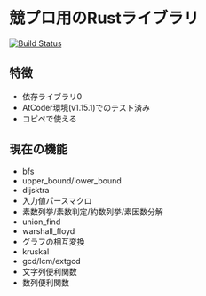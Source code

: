 # 競プロ用のRustライブラリ

[![Build Status](https://travis-ci.org/kgtkr/procon-lib-rs.svg?branch=master)](https://travis-ci.org/kgtkr/procon-lib-rs)

## 特徴

* 依存ライブラリ0
* AtCoder環境(v1.15.1)でのテスト済み
* コピペで使える

## 現在の機能

* bfs
* upper_bound/lower_bound
* dijsktra
* 入力値パースマクロ
* 素数列挙/素数判定/約数列挙/素因数分解
* union_find
* warshall_floyd
* グラフの相互変換
* kruskal
* gcd/lcm/extgcd
* 文字列便利関数
* 数列便利関数
